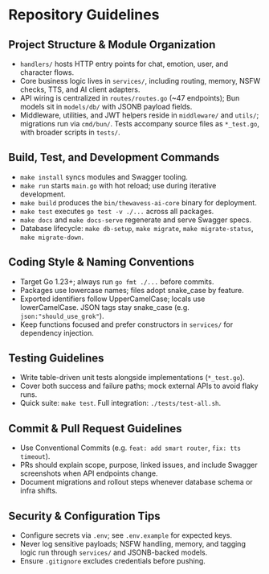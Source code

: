# Repository Guidelines

## Project Structure & Module Organization
- `handlers/` hosts HTTP entry points for chat, emotion, user, and character flows.
- Core business logic lives in `services/`, including routing, memory, NSFW checks, TTS, and AI client adapters.
- API wiring is centralized in `routes/routes.go` (~47 endpoints); Bun models sit in `models/db/` with JSONB payload fields.
- Middleware, utilities, and JWT helpers reside in `middleware/` and `utils/`; migrations run via `cmd/bun/`. Tests accompany source files as `*_test.go`, with broader scripts in `tests/`.

## Build, Test, and Development Commands
- `make install` syncs modules and Swagger tooling.
- `make run` starts `main.go` with hot reload; use during iterative development.
- `make build` produces the `bin/thewavess-ai-core` binary for deployment.
- `make test` executes `go test -v ./...` across all packages.
- `make docs` and `make docs-serve` regenerate and serve Swagger specs.
- Database lifecycle: `make db-setup`, `make migrate`, `make migrate-status`, `make migrate-down`.

## Coding Style & Naming Conventions
- Target Go 1.23+; always run `go fmt ./...` before commits.
- Packages use lowercase names; files adopt snake_case by feature.
- Exported identifiers follow UpperCamelCase; locals use lowerCamelCase. JSON tags stay snake_case (e.g. `json:"should_use_grok"`).
- Keep functions focused and prefer constructors in `services/` for dependency injection.

## Testing Guidelines
- Write table-driven unit tests alongside implementations (`*_test.go`).
- Cover both success and failure paths; mock external APIs to avoid flaky runs.
- Quick suite: `make test`. Full integration: `./tests/test-all.sh`.

## Commit & Pull Request Guidelines
- Use Conventional Commits (e.g. `feat: add smart router`, `fix: tts timeout`).
- PRs should explain scope, purpose, linked issues, and include Swagger screenshots when API endpoints change.
- Document migrations and rollout steps whenever database schema or infra shifts.

## Security & Configuration Tips
- Configure secrets via `.env`; see `.env.example` for expected keys.
- Never log sensitive payloads; NSFW handling, memory, and tagging logic run through `services/` and JSONB-backed models.
- Ensure `.gitignore` excludes credentials before pushing.
